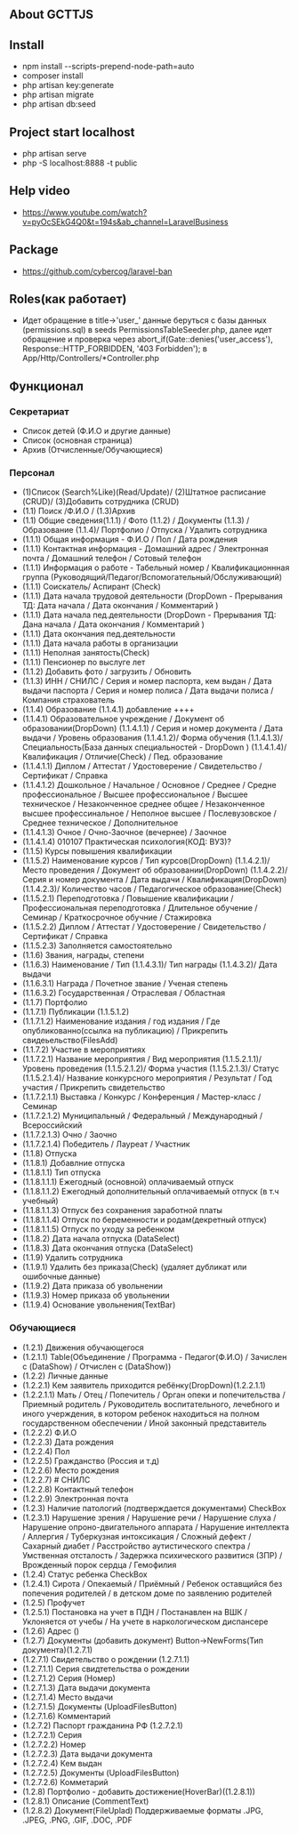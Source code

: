 
## About GCTTJS

## Install
- npm install --scripts-prepend-node-path=auto
- composer install
- php artisan key:generate
- php artisan migrate
- php artisan db:seed

## Project start localhost
- php artisan serve
- php -S localhost:8888 -t public

## Help video
- https://www.youtube.com/watch?v=pyOcSEkG4Q0&t=194s&ab_channel=LaravelBusiness

## Package

- https://github.com/cybercog/laravel-ban

## Roles(как работает)
- Идет обращение в title->'user_' данные беруться с базы данных (permissions.sql) в seeds PermissionsTableSeeder.php, далее идет обращение и проверка через abort_if(Gate::denies('user_access'), Response::HTTP_FORBIDDEN, '403 Forbidden'); в App/Http/Controllers/*Controller.php
## Функционал
### Секретариат
- Список детей (Ф.И.О и другие данные)
- Список (основная страница)
- Архив (Отчисленные/Обучающиеся)
### Персонал
- (1)Список (Search%Like)(Read/Update)/ (2)Штатное расписание (CRUD)/ (3)Добавить сотрудника (CRUD)
- (1.1) Поиск /Ф.И.О / (1.3)Архив
- (1.1) Общие сведения(1.1.1) / Фото (1.1.2) / Документы (1.1.3) / Образование (1.1.4)/ Портфолио / Отпуска / Удалить сотрудника
- (1.1.1) Общая информация - Ф.И.О / Пол / Дата рождения
- (1.1.1) Контактная информация - Домашний адрес / Электронная почта / Домашний телефон / Сотовый телефон
- (1.1.1) Информация о работе - Табельный номер / Квалификационнная группа (Руководящий/Педагог/Вспомогательный/Обслуживающий)
- (1.1.1) Соискатель/ Аспирант (Check)
- (1.1.1) Дата начала трудовой деятельности (DropDown - Прерывания ТД: Дата начала / Дата окончания / Комментарий )
- (1.1.1) Дата начала пед.деятельности (DropDown - Прерывания ТД: Дана начала / Дата окончания / Комментарий )
- (1.1.1) Дата окончания пед.деятельности
- (1.1.1) Дата начала работы в организации
- (1.1.1) Неполная занятость(Check)
- (1.1.1) Пенсионер по выслуге лет
- (1.1.2) Добавить фото / загрузить / Обновить
- (1.1.3) ИНН / СНИЛС / Серия и номер паспорта, кем выдан / Дата выдачи паспорта / Серия и номер полиса / Дата выдачи полиса / Компания страхователь
- (1.1.4) Образование (1.1.4.1) добавление ++++
- (1.1.4.1) Образовательное учреждение / Документ об образовании(DropDown) (1.1.4.1.1) / Серия и номер документа / Дата выдачи / Уровень образования (1.1.4.1.2)/ Форма обучения (1.1.4.1.3)/ Специальность(База данных специальностей - DropDown ) (1.1.4.1.4)/ Квалификация / Отличие(Check) / Пед. образование
- (1.1.4.1.1) Диплом / Аттестат / Удостоверение / Свидетельство / Сертификат / Справка
- (1.1.4.1.2) Дошкольное / Начальное / Основное / Среднее / Средне профессиональное / Высшее профессиональное / Высшее техническое / Незаконченное среднее общее / Незаконченное высшее профессинальное / Неполное высшее / Послевузовское / Среднее техническое / Дополнительное 
- (1.1.4.1.3) Очное / Очно-Заочное (вечернее) / Заочное 
- (1.1.4.1.4) 010107 Практическая психология(КОД: ВУЗ)?
- (1.1.5) Курсы повышения квалификации
- (1.1.5.2) Наименование курсов / Тип курсов(DropDown) (1.1.4.2.1)/ Место проведения / Документ об образовании(DropDown) (1.1.4.2.2)/ Серия и номер документа / Дата выдачи / Квалификация(DropDown) (1.1.4.2.3)/ Количество часов / Педагогическое образование(Check)
- (1.1.5.2.1) Переподготовка / Повышение квалификации / Профессиональная переподготовка / Длительное обучение / Семинар / Краткосрочное обучние / Стажировка
- (1.1.5.2.2) Диплом / Аттестат / Удостоверение / Свидетельство / Сертификат / Справка
- (1.1.5.2.3) Заполняется самостоятельно
- (1.1.6) Звания, награды, степени
- (1.1.6.3) Наименование / Тип (1.1.4.3.1)/ Тип награды (1.1.4.3.2)/ Дата выдачи
- (1.1.6.3.1) Награда / Почетное звание / Ученая степень
- (1.1.6.3.2) Государственная / Отраслевая / Областная
- (1.1.7) Портфолио
- (1.1.7.1) Публикации (1.1.5.1.2)
- (1.1.7.1.2) Наименование издания / год издания / Где опубликованно(ссылка на публикацию) / Прикрепить свидеьельство(FilesAdd)
- (1.1.7.2) Участие в мероприятиях
- (1.1.7.2.1) Название мероприятия / Вид мероприятия (1.1.5.2.1.1)/ Уровень проведения (1.1.5.2.1.2)/ Форма участия (1.1.5.2.1.3)/ Статус (1.1.5.2.1.4)/ Название конкурсного мероприятия / Результат / Год участия / Прикрепить свидетельство
- (1.1.7.2.1.1) Выставка / Конкурс / Конференция / Мастер-класс / Семинар 
- (1.1.7.2.1.2) Муниципальный / Федеральный / Международный / Всероссийский 
- (1.1.7.2.1.3) Очно / Заочно
- (1.1.7.2.1.4) Победитель / Лауреат / Участник
- (1.1.8) Отпуска 
- (1.1.8.1) Добавлние отпуска
- (1.1.8.1.1) Тип отпуска
- (1.1.8.1.1.1) Ежегодный (основной) оплачиваемый отпуск
- (1.1.8.1.1.2) Ежегодный дополнительный оплачиваемый отпуск (в т.ч учебный)
- (1.1.8.1.1.3) Отпуск без сохранения заработной платы
- (1.1.8.1.1.4) Отпуск по беременности и родам(декретный отпуск)
- (1.1.8.1.1.5) Отпуск по уходу за ребенком
- (1.1.8.2) Дата начала отпуска (DataSelect)
- (1.1.8.3) Дата окончания отпуска (DataSelect)
- (1.1.9) Удалить сотрудника
- (1.1.9.1) Удалить без приказа(Check) (удаляет дубликат или ошибочные данные)
- (1.1.9.2) Дата приказа об увольнении
- (1.1.9.3) Номер приказа об увольнении
- (1.1.9.4) Основание увольнения(TextBar)

### Обучающиеся
- (1.2.1) Движения обучающегося
- (1.2.1.1) Table(Объединение / Программа - Педагог(Ф.И.О) / Зачислен с (DataShow) / Отчислен с (DataShow))
- (1.2.2) Личные данные
- (1.2.2.1) Кем заявитель приходится ребёнку(DropDown)(1.2.2.1.1)
- (1.2.2.1.1) Мать / Отец / Попечитель / Орган опеки и попечительства / Приемный родитель / Руководитель воспитательного, лечебного и иного учерждения, в котором ребенок находиться на полном государственном обеспечении / Иной законный представитель
- (1.2.2.2) Ф.И.О 
- (1.2.2.3) Дата рождения
- (1.2.2.4) Пол
- (1.2.2.5) Гражданство (Россия и т.д)
- (1.2.2.6) Место рождения
- (1.2.2.7) # СНИЛС
- (1.2.2.8) Контактный телефон
- (1.2.2.9) Электронная почта
- (1.2.3) Наличие патологий (подтверждается документами) CheckBox
- (1.2.3.1) Нарушение зрения / Нарушение речи / Нарушение слуха / Нарушение опроно-двигательного аппарата / Нарушение интеллекта / Аллергия / Туберкузная интоксикация / Сложный дефект / Сахарный диабет / Расстройство аутистического спектра / Умственная отсталость / Задержка психического развитися (ЗПР) /Врожденный порок сердца / Гемофилия
- (1.2.4) Статус ребенка CheckBox
- (1.2.4.1) Сирота / Опекаемый / Приёмный / Ребенок оставщийся без попечения родителей / в детском доме по заявлению родителей 
- (1.2.5) Профучет
- (1.2.5.1) Постановка на учет в ПДН / Постанавлен на ВШК / Уклоняется от учебы / На учете в наркологическом диспансере
- (1.2.6) Адрес ()
- (1.2.7) Документы (добавить документ) Button->NewForms(Тип документа)(1.2.7.1)
- (1.2.7.1) Свидетельство о рождении (1.2.7.1.1)
- (1.2.7.1.1) Серия свидтетельства о рождении
- (1.2.7.1.2) Серия (Номер)
- (1.2.7.1.3) Дата выдачи документа
- (1.2.7.1.4) Место выдачи
- (1.2.7.1.5) Документы (UploadFilesButton)
- (1.2.7.1.6) Комментарий
- (1.2.7.2) Паспорт гражданина РФ (1.2.7.2.1)
- (1.2.7.2.1) Серия
- (1.2.7.2.2) Номер
- (1.2.7.2.3) Дата выдачи документа
- (1.2.7.2.4) Кем выдан
- (1.2.7.2.5) Документы (UploadFilesButton)
- (1.2.7.2.6) Комметарий
- (1.2.8) Портфолио - добавить достижение(HoverBar)((1.2.8.1))
- (1.2.8.1) Описание (CommentText)
- (1.2.8.2) Документ(FileUplad) Поддерживаемые форматы .JPG, .JPEG, .PNG, .GIF, .DOC, .PDF
